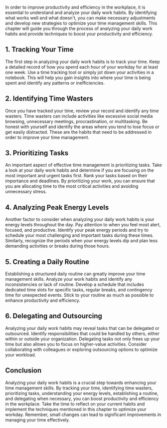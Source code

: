 
In order to improve productivity and efficiency in the workplace, it is essential to understand and analyze your daily work habits. By identifying what works well and what doesn't, you can make necessary adjustments and develop new strategies to optimize your time management skills. This chapter will guide you through the process of analyzing your daily work habits and provide techniques to boost your productivity and efficiency.

## 1\. Tracking Your Time

The first step in analyzing your daily work habits is to track your time. Keep a detailed record of how you spend each hour of your workday for at least one week. Use a time tracking tool or simply jot down your activities in a notebook. This will help you gain insights into where your time is being spent and identify any patterns or inefficiencies.

## 2\. Identifying Time Wasters

Once you have tracked your time, review your record and identify any time wasters. Time wasters can include activities like excessive social media browsing, unnecessary meetings, procrastination, or multitasking. Be honest with yourself and identify the areas where you tend to lose focus or get easily distracted. These are the habits that need to be addressed in order to improve your time management.

## 3\. Prioritizing Tasks

An important aspect of effective time management is prioritizing tasks. Take a look at your daily work habits and determine if you are focusing on the most important and urgent tasks first. Rank your tasks based on their importance and deadlines. By prioritizing your work, you can ensure that you are allocating time to the most critical activities and avoiding unnecessary stress.

## 4\. Analyzing Peak Energy Levels

Another factor to consider when analyzing your daily work habits is your energy levels throughout the day. Pay attention to when you feel most alert, focused, and productive. Identify your peak energy periods and try to schedule your most challenging and important tasks during these times. Similarly, recognize the periods when your energy levels dip and plan less demanding activities or breaks during those hours.

## 5\. Creating a Daily Routine

Establishing a structured daily routine can greatly improve your time management skills. Analyze your work habits and identify any inconsistencies or lack of routine. Develop a schedule that includes dedicated time slots for specific tasks, regular breaks, and contingency time for unexpected events. Stick to your routine as much as possible to enhance productivity and efficiency.

## 6\. Delegating and Outsourcing

Analyzing your daily work habits may reveal tasks that can be delegated or outsourced. Identify responsibilities that could be handled by others, either within or outside your organization. Delegating tasks not only frees up your time but also allows you to focus on higher-value activities. Consider collaborating with colleagues or exploring outsourcing options to optimize your workload.

## Conclusion

Analyzing your daily work habits is a crucial step towards enhancing your time management skills. By tracking your time, identifying time wasters, prioritizing tasks, understanding your energy levels, establishing a routine, and delegating when necessary, you can boost productivity and efficiency in the workplace. Take the time to reflect on your current habits and implement the techniques mentioned in this chapter to optimize your workday. Remember, small changes can lead to significant improvements in managing your time effectively.
